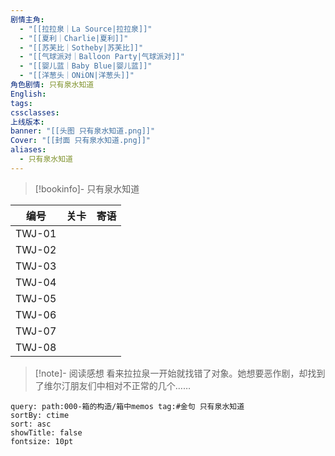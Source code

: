```yaml
---
剧情主角:
  - "[[拉拉泉｜La Source|拉拉泉]]"
  - "[[夏利｜Charlie|夏利]]"
  - "[[苏芙比｜Sotheby|苏芙比]]"
  - "[[气球派对｜Balloon Party|气球派对]]"
  - "[[婴儿蓝｜Baby Blue|婴儿蓝]]"
  - "[[洋葱头｜ONiON|洋葱头]]"
角色剧情: 只有泉水知道
English: 
tags: 
cssclasses: 
上线版本: 
banner: "[[头图 只有泉水知道.png]]"
Cover: "[[封面 只有泉水知道.png]]"
aliases:
  - 只有泉水知道
---
```

> [!bookinfo]- 只有泉水知道
> 
> 
|   编号   | 关卡  | 寄语  |
| :----: | :-: | :-: |
| TWJ-01 |     |     |
| TWJ-02 |     |     |
| TWJ-03 |     |     |
| TWJ-04 |     |     |
| TWJ-05 |     |     |
| TWJ-06 |     |     |
| TWJ-07 |     |     |
| TWJ-08 |     |     |

> [!note]- 阅读感想
> 看来拉拉泉一开始就找错了对象。她想要恶作剧，却找到了维尔汀朋友们中相对不正常的几个……

~~~~note-gallery
query: path:000-箱的构造/箱中memos tag:#金句 只有泉水知道
sortBy: ctime
sort: asc
showTitle: false
fontsize: 10pt
~~~~
